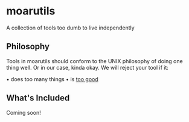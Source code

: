# moarutils
A collection of tools too dumb to live independently

## Philosophy

Tools in moarutils should conform to the UNIX philosophy of doing one thing well. Or in our case, kinda okay.
We will reject your tool if it:

• does too many things
• is [too good](https://joeyh.name/code/moreutils/)

## What's Included

Coming soon!
